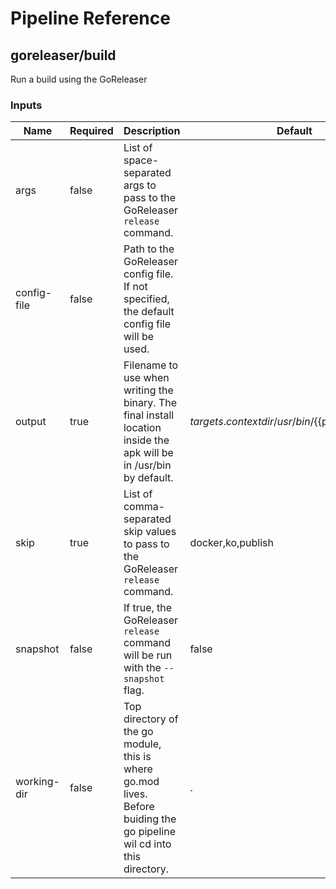 <!-- start:pipeline-reference-gen -->
# Pipeline Reference

## goreleaser/build

Run a build using the GoReleaser

### Inputs

| Name | Required | Description | Default |
| ---- | -------- | ----------- | ------- |
| args | false | List of space-separated args to pass to the GoReleaser `release` command.  |  |
| config-file | false | Path to the GoReleaser config file. If not specified, the default config file will be used.  |  |
| output | true | Filename to use when writing the binary. The final install location inside the apk will be in /usr/bin by default.  | ${{targets.contextdir}}/usr/bin/${{package.name}} |
| skip | true | List of comma-separated skip values to pass to the GoReleaser `release` command.  | docker,ko,publish |
| snapshot | false | If true, the GoReleaser `release` command will be run with the `--snapshot` flag.  | false |
| working-dir | false | Top directory of the go module, this is where go.mod lives. Before buiding the go pipeline wil cd into this directory.  | . |


<!-- end:pipeline-reference-gen -->